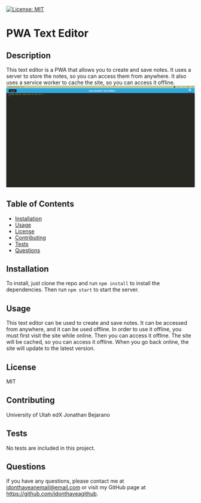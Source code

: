 
[![License: MIT](https://img.shields.io/badge/License-MIT-yellow.svg)](https://opensource.org/licenses/MIT)
 # PWA Text Editor
    
 ## Description
 This text editor is a PWA that allows you to create and save notes. It uses a server to store the notes, so you can access them from anywhere. It also uses a service worker to cache the site, so you can access it offline. ![Screenshot](./assets/jate.PNG)      
        
 ## Table of Contents
 * [Installation](#installation)
 * [Usage](#usage)
 * [License](#license)
 * [Contributing](#contributing)
 * [Tests](#tests)
 * [Questions](#questions)
                
 ## Installation
 To install, just clone the repo and run `npm install` to install the dependencies. Then run `npm start` to start the server.           
        
 ## Usage
 This text editor can be used to create and save notes. It can be accessed from anywhere, and it can be used offline. In order to use it offline, you must first visit the site while online. Then you can access it offline. The site will be cached, so you can access it offline. When you go back online, the site will update to the latest version.       
        
 ## License
 MIT
        
 ## Contributing
 University of Utah
 edX
 Jonathan Bejarano          
        
 ## Tests
 No tests are included in this project.        
 ## Questions
 If you have any questions, please contact me at idonthaveanemail@email.com or visit my GitHub page at
        https://github.com/idonthaveagithub.
    